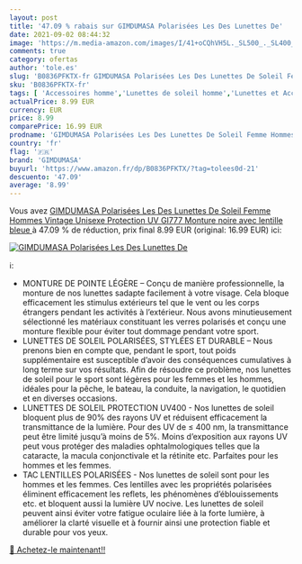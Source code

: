 ```yaml
---
layout: post
title: '47.09 % rabais sur GIMDUMASA Polarisées Les Des Lunettes De'
date: 2021-09-02 08:44:32
image: 'https://m.media-amazon.com/images/I/41+oCQhVH5L._SL500_._SL400_.jpg'
comments: true
category: ofertas
author: 'tole.es'
slug: 'B0836PFKTX-fr GIMDUMASA Polarisées Les Des Lunettes De Soleil Femme...'
sku: 'B0836PFKTX-fr'
tags: [ 'Accessoires homme','Lunettes de soleil homme','Lunettes et Accessoires homme','Vêtements','Vêtements homme','gimdumasa', ]
actualPrice: 8.99 EUR
currency: EUR
price: 8.99
comparePrice: 16.99 EUR
prodname: 'GIMDUMASA Polarisées Les Des Lunettes De Soleil Femme Hommes Vintage Unisexe Protection UV GI777  Monture noire avec lentille bleue '
country: 'fr'
flag: '🇫🇷'
brand: 'GIMDUMASA'
buyurl: 'https://www.amazon.fr/dp/B0836PFKTX/?tag=tolees0d-21'
descuento: '47.09'
average: '8.99'
---
```


Vous avez [GIMDUMASA Polarisées Les Des Lunettes De Soleil Femme Hommes Vintage Unisexe Protection UV GI777  Monture noire avec lentille bleue ](https://www.amazon.fr/dp/B0836PFKTX/?tag=tolees0d-21)  à  47.09 % de réduction, prix final  8.99 EUR (original: 16.99 EUR) ici:

[![GIMDUMASA Polarisées Les Des Lunettes De](https://m.media-amazon.com/images/I/41+oCQhVH5L._SL500_._SL400_.jpg)](https://www.amazon.fr/dp/B0836PFKTX/?tag=tolees0d-21)

ℹ️:

- MONTURE DE POINTE LÉGÈRE – Conçu de manière professionnelle, la monture de nos lunettes sadapte facilement à votre visage. Cela bloque efficacement les stimulus extérieurs tel que le vent ou les corps étrangers pendant les activités à l’extérieur. Nous avons minutieusement sélectionné les matériaux constituant les verres polarisés et conçu une monture flexible pour éviter tout dommage pendant votre sport.
- LUNETTES DE SOLEIL POLARISÉES, STYLÉES ET DURABLE – Nous prenons bien en compte que, pendant le sport, tout poids supplémentaire est susceptible d’avoir des conséquences cumulatives à long terme sur vos résultats. Afin de résoudre ce problème, nos lunettes de soleil pour le sport sont légères pour les femmes et les hommes, idéales pour la pêche, le bateau, la conduite, la navigation, le quotidien et en diverses occasions.
- LUNETTES DE SOLEIL PROTECTION UV400 - Nos lunettes de soleil bloquent plus de 90% des rayons UV et réduisent efficacement la transmittance de la lumière. Pour des UV de ≤ 400 nm, la transmittance peut être limité jusqu’à moins de 5%. Moins d’exposition aux rayons UV peut vous protéger des maladies ophtalmologiques telles que la cataracte, la macula conjonctivale et la rétinite etc. Parfaites pour les hommes et les femmes.
- TAC LENTILLES POLARISÉES - Nos lunettes de soleil sont pour les hommes et les femmes. Ces lentilles avec les propriétés polarisées éliminent efficacement les reflets, les phénomènes d’éblouissements etc. et bloquent aussi la lumière UV nocive. Les lunettes de soleil peuvent ainsi éviter votre fatigue oculaire liée à la forte lumière, à améliorer la clarté visuelle et à fournir ainsi une protection fiable et durable pour vos yeux.

[🛒 Achetez-le maintenant!!](https://www.amazon.fr/dp/B0836PFKTX/?tag=tolees0d-21)
